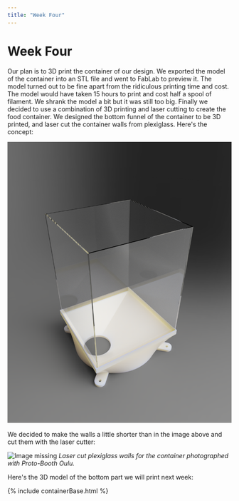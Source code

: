 ```yaml
---
title: "Week Four"
---
```


# Week Four

Our plan is to 3D print the container of our design. We exported the model of the container into an STL file and went to FabLab to preview it. The model turned out to be fine apart from the ridiculous printing time and cost. The model would have taken 15 hours to print and cost half a spool of filament. We shrank the model a bit but it was still too big. Finally we decided to use a combination of 3D printing and laser cutting to create the food container. We designed the bottom funnel of the container to be 3D printed, and laser cut the container walls from plexiglass. Here's the concept:

![Image missing](https://github.com/kpalok/Digifab/blob/gh-pages/Images/ContainerRender.png?raw=true)

We decided to make the walls a little shorter than in the image above and cut them with the laser cutter:

![Image missing](https://raw.githubusercontent.com/kpalok/Digifab/gh-pages/Images/PlexiBox_01.jpg "Plexiglass frame")                 *Laser cut plexiglass walls for the container photographed with Proto-Booth Oulu.*

Here's the 3D model of the bottom part we will print next week:

{% include containerBase.html %}
